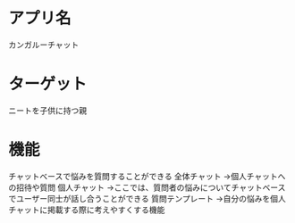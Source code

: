 # アプリ名
カンガルーチャット
  
# ターゲット
ニートを子供に持つ親

# 機能
チャットベースで悩みを質問することができる
全体チャット
→個人チャットへの招待や質問
個人チャット
→ここでは、質問者の悩みについてチャットベースでユーザー同士が話し合うことができる
質問テンプレート
→自分の悩みを個人チャットに掲載する際に考えやすくする機能

